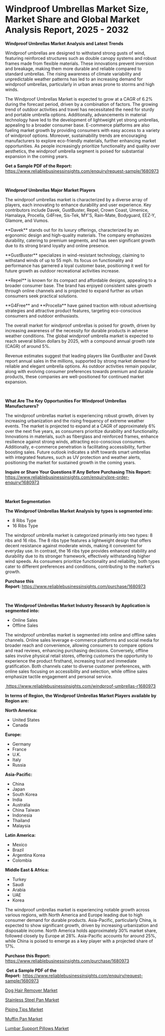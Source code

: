 <p><h1>Windproof Umbrellas Market Size, Market Share and Global Market Analysis Report, 2025 - 2032</h1></p><p><strong>Windproof Umbrellas Market Analysis and Latest Trends</strong></p>
<p><p>Windproof umbrellas are designed to withstand strong gusts of wind, featuring reinforced structures such as double canopy systems and robust frames made from flexible materials. These innovations prevent inversion and breakage, making them more durable and reliable compared to standard umbrellas. The rising awareness of climate variability and unpredictable weather patterns has led to an increasing demand for windproof umbrellas, particularly in urban areas prone to storms and high winds.</p><p>The Windproof Umbrellas Market is expected to grow at a CAGR of 6.2% during the forecast period, driven by a combination of factors. The growing trend of outdoor activities and travel has necessitated the need for sturdy and portable umbrella options. Additionally, advancements in material technology have led to the development of lightweight yet strong umbrellas, appealing to a broader consumer base. E-commerce platforms are also fueling market growth by providing consumers with easy access to a variety of windproof options. Moreover, sustainability trends are encouraging manufacturers to explore eco-friendly materials, further enhancing market opportunities. As people increasingly prioritize functionality and quality over aesthetics, the windproof umbrella segment is poised for substantial expansion in the coming years.</p></p>
<p><strong>Get a Sample PDF of the Report:&nbsp;</strong> <a href="https://www.reliablebusinessinsights.com/enquiry/request-sample/1680973?utm_campaign=96&utm_medium=2&utm_source=Github&utm_content=ia&utm_term=04042025&utm_id=windproof-umbrellas">https://www.reliablebusinessinsights.com/enquiry/request-sample/1680973</a></p>
<p>&nbsp;</p>
<p><strong>Windproof Umbrellas Major Market Players</strong></p>
<p><p>The windproof umbrellas market is characterized by a diverse array of players, each innovating to enhance durability and user experience. Key contributors include Davek, GustBuster, Repel, Crown Coast, Umenice, Hamalaya, Procella, G4Free, Sis-Tek, MY'S, Rain-Mate, Bodyguard, EEZ-Y, Glamore, and Vumos.</p><p>**Davek** stands out for its luxury offerings, characterized by an ergonomic design and high-quality materials. The company emphasizes durability, catering to premium segments, and has seen significant growth due to its strong brand loyalty and online presence.</p><p>**GustBuster** specializes in wind-resistant technology, claiming to withstand winds of up to 55 mph. Its focus on functionality and performance has garnered a loyal customer base, positioning it well for future growth as outdoor recreational activities increase.</p><p>**Repel** is known for its compact and affordable designs, appealing to a broader consumer base. The brand has enjoyed consistent sales growth through online channels and is projected to expand further as urban consumers seek practical solutions.</p><p>**G4Free** and **Procella** have gained traction with robust advertising strategies and attractive product features, targeting eco-conscious consumers and outdoor enthusiasts.</p><p>The overall market for windproof umbrellas is poised for growth, driven by increasing awareness of the necessity for durable products in adverse weather conditions. The global windproof umbrella market is expected to reach several billion dollars by 2025, with a compound annual growth rate (CAGR) of around 5%.</p><p>Revenue estimates suggest that leading players like GustBuster and Davek report annual sales in the millions, supported by strong market demand for reliable and elegant umbrella options. As outdoor activities remain popular, along with evolving consumer preferences towards premium and durable products, these companies are well-positioned for continued market expansion.</p></p>
<p>&nbsp;</p>
<p><strong>What Are The Key Opportunities For Windproof Umbrellas Manufacturers?</strong></p>
<p><p>The windproof umbrellas market is experiencing robust growth, driven by increasing urbanization and the rising frequency of extreme weather events. The market is projected to expand at a CAGR of approximately 6% over the next five years, as consumers prioritize durability and functionality. Innovations in materials, such as fiberglass and reinforced frames, enhance resilience against strong winds, attracting eco-conscious consumers. Additionally, e-commerce penetration is facilitating accessibility, further boosting sales. Future outlook indicates a shift towards smart umbrellas with integrated features, such as UV protection and weather alerts, positioning the market for sustained growth in the coming years.</p></p>
<p><strong>Inquire or Share Your Questions If Any Before Purchasing This Report:</strong> <a href="https://www.reliablebusinessinsights.com/enquiry/pre-order-enquiry/1680973?utm_campaign=96&utm_medium=2&utm_source=Github&utm_content=ia&utm_term=04042025&utm_id=windproof-umbrellas">https://www.reliablebusinessinsights.com/enquiry/pre-order-enquiry/1680973</a></p>
<p>&nbsp;</p>
<p><strong>Market Segmentation</strong></p>
<p><strong>The Windproof Umbrellas Market Analysis by types is segmented into:</strong></p>
<p><ul><li>8 Ribs Type</li><li>16 Ribs Type</li></ul></p>
<p><p>The windproof umbrella market is categorized primarily into two types: 8 ribs and 16 ribs. The 8 ribs type features a lightweight design that offers decent resistance against moderate winds, making it convenient for everyday use. In contrast, the 16 ribs type provides enhanced stability and durability due to its stronger framework, effectively withstanding higher wind speeds. As consumers prioritize functionality and reliability, both types cater to different preferences and conditions, contributing to the market's growth.</p></p>
<p><strong>Purchase this Report:&nbsp;</strong><a href="https://www.reliablebusinessinsights.com/purchase/1680973?utm_campaign=96&utm_medium=2&utm_source=Github&utm_content=ia&utm_term=04042025&utm_id=windproof-umbrellas">https://www.reliablebusinessinsights.com/purchase/1680973</a></p>
<p>&nbsp;</p>
<p><strong>The Windproof Umbrellas Market Industry Research by Application is segmented into:</strong></p>
<p><ul><li>Online Sales</li><li>Offline Sales</li></ul></p>
<p><p>The windproof umbrellas market is segmented into online and offline sales channels. Online sales leverage e-commerce platforms and social media for broader reach and convenience, allowing consumers to compare options and read reviews, enhancing purchasing decisions. Conversely, offline sales involve physical retail stores, offering customers the opportunity to experience the product firsthand, increasing trust and immediate gratification. Both channels cater to diverse customer preferences, with online sales focusing on accessibility and selection, while offline sales emphasize tactile engagement and personal service.</p></p>
<p><a href="https://www.reliablebusinessinsights.com/windproof-umbrellas-r1680973?utm_campaign=96&utm_medium=2&utm_source=Github&utm_content=ia&utm_term=04042025&utm_id=windproof-umbrellas">&nbsp;https://www.reliablebusinessinsights.com/windproof-umbrellas-r1680973</a></p>
<p><strong>In terms of Region, the Windproof Umbrellas Market Players available by Region are:</strong></p>
<p>
    <p> <strong> North America: </strong>
        <ul>
            <li>United States</li>
            <li>Canada</li>
        </ul>
        </p> 
    <p> <strong> Europe: </strong>
        <ul>
            <li>Germany</li>
            <li>France</li>
            <li>U.K.</li>
            <li>Italy</li>
            <li>Russia</li>
        </ul>
        </p> 
    <p> <strong> Asia-Pacific: </strong>
        <ul>
            <li>China</li>
            <li>Japan</li>
            <li>South Korea</li>
            <li>India</li>
            <li>Australia</li>
            <li>China Taiwan</li>
            <li>Indonesia</li>
            <li>Thailand</li>
            <li>Malaysia</li>
        </ul>
        </p> 
    <p> <strong> Latin America: </strong>
        <ul>
            <li>Mexico</li>
            <li>Brazil</li>
            <li>Argentina Korea</li>
            <li>Colombia</li>
        </ul>
        </p> 
    <p> <strong> Middle East & Africa: </strong>
        <ul>
            <li>Turkey</li>
            <li>Saudi</li>
            <li>Arabia</li>
            <li>UAE</li>
            <li>Korea</li>
        </ul>
    </p>
    </p>
<p><p>The windproof umbrellas market is experiencing notable growth across various regions, with North America and Europe leading due to high consumer demand for durable products. Asia-Pacific, particularly China, is expected to show significant growth, driven by increasing urbanization and disposable income. North America holds approximately 30% market share, followed closely by Europe at 28%. Asia-Pacific accounts for around 25%, while China is poised to emerge as a key player with a projected share of 17%.</p></p>
<p><strong>Purchase this Report: </strong><a href="https://www.reliablebusinessinsights.com/purchase/1680973?utm_campaign=96&utm_medium=2&utm_source=Github&utm_content=ia&utm_term=04042025&utm_id=windproof-umbrellas">https://www.reliablebusinessinsights.com/purchase/1680973</a></p>
<p>&nbsp;<strong>Get a Sample PDF of the Report:&nbsp;&nbsp;</strong><a href="https://www.reliablebusinessinsights.com/enquiry/request-sample/1680973?utm_campaign=96&utm_medium=2&utm_source=Github&utm_content=ia&utm_term=04042025&utm_id=windproof-umbrellas">https://www.reliablebusinessinsights.com/enquiry/request-sample/1680973</a></p>
<p><strong></strong></p>
<p><p><a href="https://github.com/duskodazzi34/Market-Research-Report-List-1/blob/main/dog-hair-remover-market.md?utm_campaign=96&utm_medium=2&utm_source=Github&utm_content=ia&utm_term=04042025&utm_id=windproof-umbrellas">Dog Hair Remover Market</a></p><p><a href="https://github.com/kimomeifbnu26/Market-Research-Report-List-1/blob/main/stainless-steel-pan-market.md?utm_campaign=96&utm_medium=2&utm_source=Github&utm_content=ia&utm_term=04042025&utm_id=windproof-umbrellas">Stainless Steel Pan Market</a></p><p><a href="https://github.com/daddskokenk4/Market-Research-Report-List-1/blob/main/piping-tips-market.md?utm_campaign=96&utm_medium=2&utm_source=Github&utm_content=ia&utm_term=04042025&utm_id=windproof-umbrellas">Piping Tips Market</a></p><p><a href="https://github.com/forttgoddym7/Market-Research-Report-List-1/blob/main/muffin-pan-market.md?utm_campaign=96&utm_medium=2&utm_source=Github&utm_content=ia&utm_term=04042025&utm_id=windproof-umbrellas">Muffin Pan Market</a></p><p><a href="https://github.com/kabotcaddoub/Market-Research-Report-List-1/blob/main/lumbar-support-pillows-market.md?utm_campaign=96&utm_medium=2&utm_source=Github&utm_content=ia&utm_term=04042025&utm_id=windproof-umbrellas">Lumbar Support Pillows Market</a></p></p>